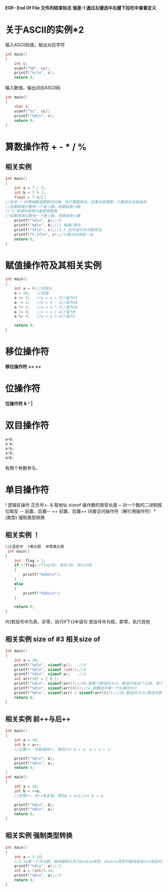 **EOF- End Of File 文件的结束标志 值是-1 通过左键选中右键下拉栏中查看定义**
# 关于ASCII的实例*2
输入ASCII码值，输出对应字符
```c
int main() 
{
    int c;
    scanf("%d", &c);
    printf("%c\n", c);
    return 0;
```
输入数值，输出对应ASCII码
```c
int main()
{
    char c;
    scanf("%c", &c);
    printf("%d\n", c);
    return 0;
}
```
# 算数操作符 +  -  *  /  % 
## 相关实例
```c
int main()
{
    int a = 7 / 2;
    int b = 7 % 2;
    float = 7.0/2；
//除号'/'的两端都是整数的时候，执行整数除法，结果也是整数，小数部分会被舍弃
//如果两端只要有一个是小数，结果就是小数
//'%'取模的两侧只能都是整数
//如果两端只要有一个是小数，结果就是小数
    printf("%d\n", a);//3
    printf("%d\n", b);//1 取模/取余 
    printf("%f\n", c);//3.5 此时进行浮点数除法
    printf("%.1f\n", c);//小数点后保留一位
    return 0;
}
```
# 赋值操作符及其相关实例
```c
int main()
{
	int a = 0;//初始化
	a = 20;   //赋值
	a += 3;   //a = a + 3//值为23
	a -= 5;   //a = a - 5//值为18
	a *= 2;   //a = a * 2//值为36
	a /= 4;   //a = a / 4//值为9
	a %= 4;   //a = a % 4//值为1

	return 0;
}

```
# 移位操作符
**移位操作符 >> <<**
# 位操作符
**位操作符  &  ^  |**  
# 双目操作符 
```c
a+b;
a-b;
a*b;
a/b;
a%b;
```
有两个参数参与、
# 单目操作符
  !        逻辑反操作
正负号+-
&        取地址
sizeof   操作数的类型长度
~        对一个数的二进制按位取反
--       前置、后置--
++       前置、后置++
间接访问操作符（解引用操作符）*
(类型)   强制类型转换
## 相关实例 ！
```c
\\C语言中  0表示假  非零表示真
 int main()
{
	int  flag = 1;
	if (!flag)//flag为1，取反为0，所以为假
	{
		printf("hehe\n");
	}
	else
	{
		printf("hoho\n");
	}

	return 0;
}

```
if()若括号中为真，非零，执行if下{}中语句
    若括号中为假，即零，执行其他
## 相关实例 size of #3 相关size of
```c
int main()
{
	int a = 10;
	printf("%d\n", sizeof(a));   //4
	printf("%d\n", sizeof (int));//4 
	printf("%d\n", sizeof a);    //4
	int arr[10] = { 0 };
	printf("%d\n", sizeof(arr));//40,是整个数组的大小，数组中有10个元素，每个元素是4个字节
	printf("%d\n", sizeof(arr[0]));//4,是数组中第一个元素的大小
	printf("%d\n", sizeof(arr) / sizeof(arr[0]));//10,数组的大小/数组中第一个元素的大小=数组中元素的个数
	return 0;
}

```
## 相关实例 前++与后++
```c
int main()
{
	int a = 10;
	int b = a++;
	//后置++，先赋值再++，等同int b = a; a = a + 1;

	printf("%d\n", b);
	printf("%d\n", a);
	return 0;
}
int main()
{
	int a = 10;
	int b = ++a;
	//前置++，先++再复制，等同a = a+1;int b = a; 

	printf("%d\n", b);
	printf("%d\n", a);
	return 0;
}
```
## 相关实例 强制类型转换
```c
int main()
{
	int a = 3.14;
	//3.14是一个浮点数，编译器默认其为double类型，double类型的数赋值给int类型的变量，会丢失精度
	printf("%d\n", a);//3
	int a = (int)3.14;
	printf("%d\n", a);//3
	return 0;
}
```